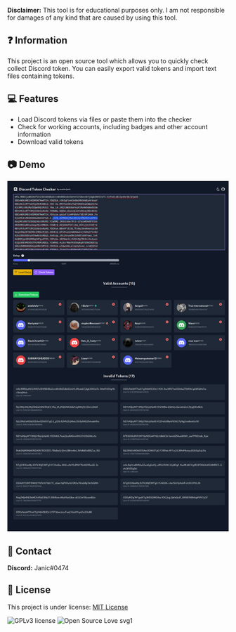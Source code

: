 **Disclaimer:** This tool is for educational purposes only. I am not responsible for damages of any kind that are caused by using this tool.

## ❓ Information
This project is an open source tool which allows you to quickly check collect Discord token. You can easily export valid tokens and import text files containing tokens. 

## 💻 Features
- Load Discord tokens via files or paste them into the checker
- Check for working accounts, including badges and other account information
- Download valid tokens

## 📷 Demo 
![Demo Image](demo/demo.png)

## 📝 Contact
**Discord:** Janic#0474

## 📜 License
This project is under license: [MIT License](https://choosealicense.com/licenses/mit/)

![GPLv3 license](https://img.shields.io/badge/License-MIT-blue.svg)
![Open Source Love svg1](https://badges.frapsoft.com/os/v1/open-source.svg)
